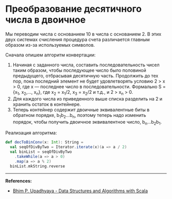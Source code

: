 # Преобразование десятичного числа в двоичное

Мы переводим числа с основанием 10 в числа с основанием 2. 
В этих двух системах счисления процедура счета различается главным образом из-за используемых символов. 

Сначала опишем алгоритм конвертации: 

1. Начиная с заданного числа, составить последовательность чисел таким образом, чтобы последующее число было половиной предыдущего, 
   отбрасывая десятичную часть. Продолжить до тех пор, пока последний элемент не будет удовлетворять условию 2 > x > 0, 
   где x — последнее число в последовательности. 
   Формально S = {x<sub>1</sub>, x<sub>2</sub>,..., x<sub>n</sub>}, 
   где x<sub>2</sub> = x<sub>1</sub>/2, x<sub>3</sub> = x<sub>2</sub>/2 и т.д., и 2 > x<sub>n</sub> > 0. 
2. Для каждого числа из приведенного выше списка разделить на 2 и хранить остаток в контейнере. 
3. Теперь контейнер содержит двоичные эквивалентные биты в обратном порядке, b<sub>1</sub>b<sub>2</sub>...b<sub>n</sub>, 
   поэтому теперь надо изменить порядок, чтобы получить двоичное эквивалентное число, b<sub>n</sub>...b<sub>2</sub>b<sub>1</sub>.

Реализация алгоритма:

```scala
def decToBinConv(x: Int): String =
  val seqOfDivByTwo = Iterator.iterate(x)(a => a / 2)
  val binList = seqOfDivByTwo
    .takeWhile(a => a > 0)
    .map(a => a % 2)
  binList.mkString.reverse
```

---

**References:**
- [Bhim P. Upadhyaya - Data Structures and Algorithms with Scala](https://link.springer.com/book/10.1007/978-3-030-12561-5)
